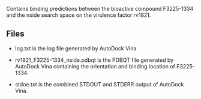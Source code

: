 Contains binding predictions between the bioactive compound F3225-1334 and the nside search space on the virulence factor rv1821.

## Files

- log.txt is the log file generated by AutoDock Vina.

- rv1821_F3225-1334_nside.pdbqt is the PDBQT file generated by AutoDock Vina containing the orientation and binding location of F3225-1334.

- stdoe.txt is the combined STDOUT and STDERR output of AutoDock Vina.

